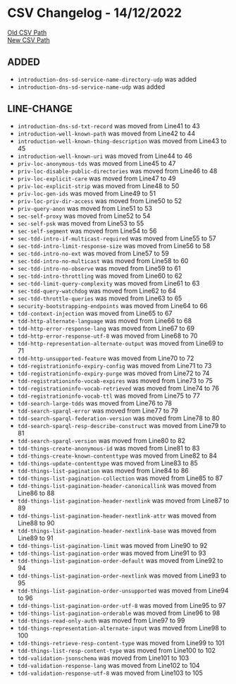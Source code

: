 
# CSV Changelog - 14/12/2022

[Old CSV Path](../../../../data/input_2022/Discovery/wothive/manual.csv)  
[New CSV Path](../../../../../wot-discovery/testing/manual.csv)


## ADDED

- `introduction-dns-sd-service-name-directory-udp` was added
- `introduction-dns-sd-service-name-udp` was added


## LINE-CHANGE

- `introduction-dns-sd-txt-record` was moved from Line41 to 43
- `introduction-well-known-path` was moved from Line42 to 44
- `introduction-well-known-thing-description` was moved from Line43 to 45
- `introduction-well-known-uri` was moved from Line44 to 46
- `priv-loc-anonymous-tds` was moved from Line45 to 47
- `priv-loc-disable-public-directories` was moved from Line46 to 48
- `priv-loc-explicit-care` was moved from Line47 to 49
- `priv-loc-explicit-strip` was moved from Line48 to 50
- `priv-loc-gen-ids` was moved from Line49 to 51
- `priv-loc-priv-dir-access` was moved from Line50 to 52
- `priv-query-anon` was moved from Line51 to 53
- `sec-self-proxy` was moved from Line52 to 54
- `sec-self-psk` was moved from Line53 to 55
- `sec-self-segment` was moved from Line54 to 56
- `sec-tdd-intro-if-multicast-required` was moved from Line55 to 57
- `sec-tdd-intro-limit-response-size` was moved from Line56 to 58
- `sec-tdd-intro-no-ext` was moved from Line57 to 59
- `sec-tdd-intro-no-multicast` was moved from Line58 to 60
- `sec-tdd-intro-no-observe` was moved from Line59 to 61
- `sec-tdd-intro-throttling` was moved from Line60 to 62
- `sec-tdd-limit-query-complexity` was moved from Line61 to 63
- `sec-tdd-query-watchdog` was moved from Line62 to 64
- `sec-tdd-throttle-queries` was moved from Line63 to 65
- `security-bootstrapping-endpoints` was moved from Line64 to 66
- `tdd-context-injection` was moved from Line65 to 67
- `tdd-http-alternate-language` was moved from Line66 to 68
- `tdd-http-error-response-lang` was moved from Line67 to 69
- `tdd-http-error-response-utf-8` was moved from Line68 to 70
- `tdd-http-representation-alternate-output` was moved from Line69 to 71
- `tdd-http-unsupported-feature` was moved from Line70 to 72
- `tdd-registrationinfo-expiry-config` was moved from Line71 to 73
- `tdd-registrationinfo-expiry-purge` was moved from Line72 to 74
- `tdd-registrationinfo-vocab-expires` was moved from Line73 to 75
- `tdd-registrationinfo-vocab-retrieved` was moved from Line74 to 76
- `tdd-registrationinfo-vocab-ttl` was moved from Line75 to 77
- `tdd-search-large-tdds` was moved from Line76 to 78
- `tdd-search-sparql-error` was moved from Line77 to 79
- `tdd-search-sparql-federation-version` was moved from Line78 to 80
- `tdd-search-sparql-resp-describe-construct` was moved from Line79 to 81
- `tdd-search-sparql-version` was moved from Line80 to 82
- `tdd-things-create-anonymous-id` was moved from Line81 to 83
- `tdd-things-create-known-contenttype` was moved from Line82 to 84
- `tdd-things-update-contenttype` was moved from Line83 to 85
- `tdd-things-list-pagination` was moved from Line84 to 86
- `tdd-things-list-pagination-collection` was moved from Line85 to 87
- `tdd-things-list-pagination-header-canonicallink` was moved from Line86 to 88
- `tdd-things-list-pagination-header-nextlink` was moved from Line87 to 89
- `tdd-things-list-pagination-header-nextlink-attr` was moved from Line88 to 90
- `tdd-things-list-pagination-header-nextlink-base` was moved from Line89 to 91
- `tdd-things-list-pagination-limit` was moved from Line90 to 92
- `tdd-things-list-pagination-order` was moved from Line91 to 93
- `tdd-things-list-pagination-order-default` was moved from Line92 to 94
- `tdd-things-list-pagination-order-nextlink` was moved from Line93 to 95
- `tdd-things-list-pagination-order-unsupported` was moved from Line94 to 96
- `tdd-things-list-pagination-order-utf-8` was moved from Line95 to 97
- `tdd-things-list-pagination-orderable` was moved from Line96 to 98
- `tdd-things-read-only-auth` was moved from Line97 to 99
- `tdd-things-representation-alternate-input` was moved from Line98 to 100
- `tdd-things-retrieve-resp-content-type` was moved from Line99 to 101
- `tdd-things-list-resp-content-type` was moved from Line100 to 102
- `tdd-validation-jsonschema` was moved from Line101 to 103
- `tdd-validation-response-lang` was moved from Line102 to 104
- `tdd-validation-response-utf-8` was moved from Line103 to 105

